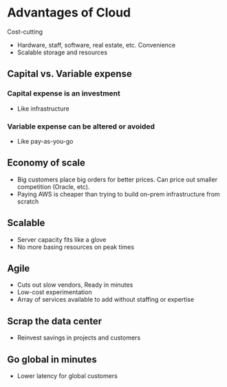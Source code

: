 # Advantages of Cloud
Cost-cutting
* Hardware, staff, software, real estate, etc.
Convenience
* Scalable storage and resources

## Capital vs. Variable expense
### Capital expense is an investment
* Like infrastructure
### Variable expense can be altered or avoided
* Like pay-as-you-go

## Economy of scale
* Big customers place big orders for better prices. Can price out smaller competition (Oracle, etc).
* Paying AWS is cheaper than trying to build on-prem infrastructure from scratch

## Scalable
* Server capacity fits like a glove
* No more basing resources on peak times

## Agile
* Cuts out slow vendors, Ready in minutes
* Low-cost experimentation
* Array of services available to add without staffing or expertise

## Scrap the data center
*  Reinvest savings in projects and customers

## Go global in minutes
* Lower latency for global customers

